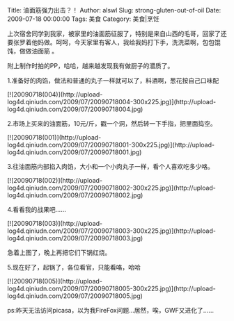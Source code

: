 Title: 油面筋强力出击？！
Author: alswl
Slug: strong-gluten-out-of-oil
Date: 2009-07-18 00:00:00
Tags: 美食
Category: 美食|烹饪

上次宿舍同学到我家，被家里的油面筋征服了，特别是来自山西的毛哥，回家了还要张罗着他妈做。呵呵，今天家里有客人，我给我妈打下手，洗洗菜啊，包包馄饨，做做油面筋
。

附上制作时拍的PP，哈哈，越来越发现我有做厨子的潜质了。

1.准备好的肉馅，做法和普通的丸子一样就可以了，料酒啊，葱花按自己口味配

[![20090718(004)](http://upload-
log4d.qiniudn.com/2009/07/20090718004-300x225.jpg)](http://upload-
log4d.qiniudn.com/2009/07/20090718004.jpg)

2.市场上买来的油面筋，10元/斤，戳一个洞，然后转一下手指，把里面捣空。

[![20090718(001)](http://upload-
log4d.qiniudn.com/2009/07/20090718001-300x225.jpg)](http://upload-
log4d.qiniudn.com/2009/07/20090718001.jpg)

3.往油面筋内部掐入肉馅，大小和一个小肉丸子一样，看个人喜欢吃多少咯。

[![20090718(002)](http://upload-
log4d.qiniudn.com/2009/07/20090718002-300x225.jpg)](http://upload-
log4d.qiniudn.com/2009/07/20090718002.jpg)

4.看看我的战果吧……

[![20090718(003)](http://upload-
log4d.qiniudn.com/2009/07/20090718003-300x225.jpg)](http://upload-
log4d.qiniudn.com/2009/07/20090718003.jpg)

急着上图了，晚上再把它们下锅红烧。

5.现在好了，起锅了，各位看官，只能看咯，哈哈

[![20090718(005)](http://upload-
log4d.qiniudn.com/2009/07/20090718005-300x225.jpg)](http://upload-
log4d.qiniudn.com/2009/07/20090718005.jpg)

ps:昨天无法访问picasa，以为我FireFox问题…居然，唉，GWF又进化了……

